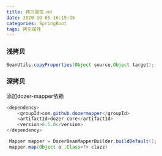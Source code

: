 ```yaml
---
title: 拷贝属性.md
date: 2020-10-05 16:19:35
categories: SpringBoot
tags: 拷贝属性
---
```


### 浅拷贝

```java
BeanUtils.copyProperties(Object source,Object target);
```



### 深拷贝

添加dozer-mapper依赖

```java
<dependency>
    <groupId>com.github.dozermapper</groupId>
    <artifactId>dozer-core</artifactId>
    <version>6.5.0</version>
</dependency>
```

```java
 Mapper mapper = DozerBeanMapperBuilder.buildDefault();
 mapper.map(Object o ,Class<?> clazz)
```



